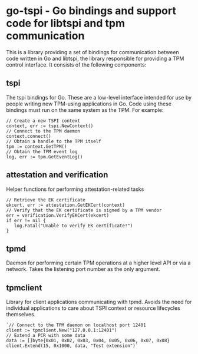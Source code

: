 # go-tspi - Go bindings and support code for libtspi and tpm communication

This is a library providing a set of bindings for communication between
code written in Go and libtspi, the library responsible for providing a TPM
control interface. It consists of the following components:

## tspi

The tspi bindings for Go. These are a low-level interface intended for use by
people writing new TPM-using applications in Go. Code using these bindings must
run on the same system as the TPM. For example:
```
// Create a new TSPI context
context, err := tspi.NewContext()
// Connect to the TPM daemon
context.connect()
// Obtain a handle to the TPM itself
tpm := context.GetTPM()
// Obtain the TPM event log
log, err := tpm.GetEventLog()
```
## attestation and verification

Helper functions for performing attestation-related tasks
```
// Retrieve the EK certificate
ekcert, err := attestation.GetEKCert(context)
// Verify that the EK certificate is signed by a TPM vendor
err = verification.VerifyEKCert(ekcert)
if err != nil {
   log.Fatal("Unable to verify EK certificate!")
}
```
## tpmd

Daemon for performing certain TPM operations at a higher level API or via a
network. Takes the listening port number as the only argument.

## tpmclient

Library for client applications communicating with tpmd. Avoids the need for
individual applications to care about TSPI context or resource lifecycles
themselves.
```
`// Connect to the TPM daemon on localhost port 12401
client := tpmclient.New("127.0.0.1:12401")
// Extend a PCR with some data
data := []byte{0x01, 0x02, 0x03, 0x04, 0x05, 0x06, 0x07, 0x08}
client.Extend(15, 0x1000, data, "Test extension")`
```